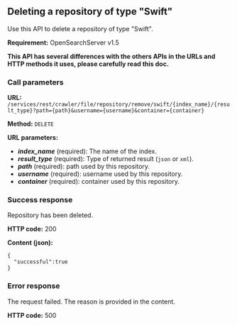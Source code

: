 ## Deleting a repository of type "Swift"

Use this API to delete a repository of type "Swift".

**Requirement:** OpenSearchServer v1.5

**This API has several differences with the others APIs in the URLs and HTTP methods it uses, please carefully read this doc.**

### Call parameters

**URL:** `/services/rest/crawler/file/repository/remove/swift/{index_name}/{result_type}?path={path}&username={username}&container={container}`

**Method:** ```DELETE```

**URL parameters:**

- _**index_name**_ (required): The name of the index.
- _**result_type**_ (required): Type of returned result (`json` or `xml`).
- _**path**_ (required): path used by this repository.
- _**username**_ (required): username used by this repository.
- _**container**_ (required): container used by this repository.


### Success response
Repository has been deleted.

**HTTP code:**
200

**Content (json):**

    {
      "successful":true
    }

### Error response

The request failed. The reason is provided in the content.

**HTTP code:**
500